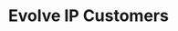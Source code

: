 ---
title: Evolve IP Customers
description: Special offer for customers of Evolve IP
offer_name: Evolve IP
offer_image: /assets/images/logos/evolveip.svg
layout: evolveip
discount: true
---